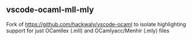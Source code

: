 ## vscode-ocaml-mll-mly

Fork of https://github.com/hackwaly/vscode-ocaml to isolate highlighting support for just OCamllex (.mll) and OCamlyacc/Menhir (.mly) files
